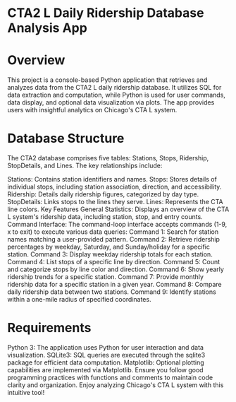 # CTA2 L Daily Ridership Database Analysis App
# Overview
This project is a console-based Python application that retrieves and analyzes data from the CTA2 L daily ridership database. It utilizes SQL for data extraction and computation, while Python is used for user commands, data display, and optional data visualization via plots. The app provides users with insightful analytics on Chicago's CTA L system.

# Database Structure
The CTA2 database comprises five tables: Stations, Stops, Ridership, StopDetails, and Lines. The key relationships include:

Stations: Contains station identifiers and names.
Stops: Stores details of individual stops, including station association, direction, and accessibility.
Ridership: Details daily ridership figures, categorized by day type.
StopDetails: Links stops to the lines they serve.
Lines: Represents the CTA line colors.
Key Features
General Statistics: Displays an overview of the CTA L system's ridership data, including station, stop, and entry counts.
Command Interface: The command-loop interface accepts commands (1-9, x to exit) to execute various data queries:
Command 1: Search for station names matching a user-provided pattern.
Command 2: Retrieve ridership percentages by weekday, Saturday, and Sunday/holiday for a specific station.
Command 3: Display weekday ridership totals for each station.
Command 4: List stops of a specific line by direction.
Command 5: Count and categorize stops by line color and direction.
Command 6: Show yearly ridership trends for a specific station.
Command 7: Provide monthly ridership data for a specific station in a given year.
Command 8: Compare daily ridership data between two stations.
Command 9: Identify stations within a one-mile radius of specified coordinates.

# Requirements
Python 3: The application uses Python for user interaction and data visualization.
SQLite3: SQL queries are executed through the sqlite3 package for efficient data computation.
Matplotlib: Optional plotting capabilities are implemented via Matplotlib.
Ensure you follow good programming practices with functions and comments to maintain code clarity and organization. Enjoy analyzing Chicago's CTA L system with this intuitive tool!
